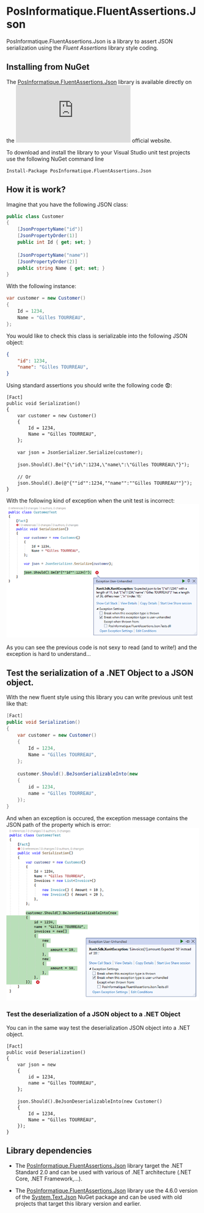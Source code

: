 # PosInformatique.FluentAssertions.Json
PosInformatique.FluentAssertions.Json is a library to assert JSON serialization using the *Fluent Assertions* library style coding.

## Installing from NuGet
The [PosInformatique.FluentAssertions.Json](https://www.nuget.org/packages/PosInformatique.FluentAssertions.Json/)
library is available directly on the
[![Nuget](https://img.shields.io/nuget/v/PosInformatique.FluentAssertions.Json)](https://www.nuget.org/packages/PosInformatique.FluentAssertions.Json/)
official website.

To download and install the library to your Visual Studio unit test projects use the following NuGet command line 

```
Install-Package PosInformatique.FluentAssertions.Json
```

## How it is work?
Imagine that you have the following JSON class:

```csharp
public class Customer
{
    [JsonPropertyName("id")]
    [JsonPropertyOrder(1)]
    public int Id { get; set; }

    [JsonPropertyName("name")]
    [JsonPropertyOrder(2)]
    public string Name { get; set; }
}
```

With the following instance:

```csharp
var customer = new Customer()
{
    Id = 1234,
    Name = "Gilles TOURREAU",
};
```

You would like to check this class is serializable into the following JSON object:

```json
{
    "id": 1234,
    "name": "Gilles TOURREAU",
}
```

Using standard assertions you should write the following code :fearful::
```
[Fact]
public void Serialization()
{
    var customer = new Customer()
    {
        Id = 1234,
        Name = "Gilles TOURREAU",
    };

    var json = JsonSerializer.Serialize(customer);

    json.Should().Be("{\"id\":1234,\"name\":\"Gilles TOURREAU\"}");
    
    // Or
    json.Should().Be(@"{""id"":1234,""name"":""Gilles TOURREAU""}");
}
```

With the following kind of exception when the unit test is incorrect:
![Ugly exception](https://raw.githubusercontent.com/PosInformatique/PosInformatique.FluentAssertions.Json/main/docs/UglyExceptionExample.png)

As you can see the previous code is not sexy to read (and to write!) and the exception is
hard to understand...

## Test the serialization of a .NET Object to a JSON object.
With the new fluent style using this library you can write previous unit test like that:

```csharp
[Fact]
public void Serialization()
{
    var customer = new Customer()
    {
        Id = 1234,
        Name = "Gilles TOURREAU",
    };

    customer.Should().BeJsonSerializableInto(new
    {
        id = 1234,
        name = "Gilles TOURREAU",
    });
}
```

And when an exception is occured, the exception message contains the JSON path of the property which is error:
![Pretty exception](https://raw.githubusercontent.com/PosInformatique/PosInformatique.FluentAssertions.Json/main/docs/PrettyExceptionSample.png)

### Test the deserialization of a JSON object to a .NET Object
You can in the same way test the deserialization JSON object into a .NET object.

```
[Fact]
public void Deserialization()
{
    var json = new
    {
        id = 1234,
        name = "Gilles TOURREAU",
    };

    json.Should().BeJsonDeserializableInto(new Customer()
    {
        Id = 1234,
        Name = "Gilles TOURREAU",
    });
}
```

## Library dependencies
- The [PosInformatique.FluentAssertions.Json](https://www.nuget.org/packages/PosInformatique.FluentAssertions.Json/) library
target the .NET Standard 2.0 and can be used with various of .NET architecture (.NET Core, .NET Framework,...).

- The [PosInformatique.FluentAssertions.Json](https://www.nuget.org/packages/PosInformatique.FluentAssertions.Json/) library
use the 4.6.0 version of the [System.Text.Json](https://www.nuget.org/packages/System.Text.Json/) NuGet package
and can be used with old projects that target this library version and earlier.